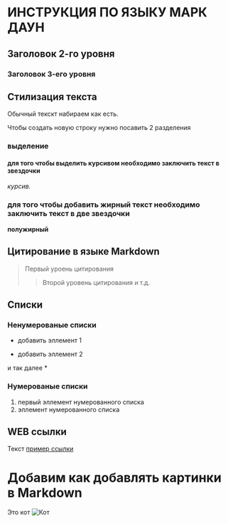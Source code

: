 # ИНСТРУКЦИЯ ПО ЯЗЫКУ МАРК ДАУН

## Заголовок 2-го уровня

### Заголовок 3-его уровня

## Стилизация текста

Обычный текскт набираем как есть.

Чтобы создать новую строку нужно посавить 2 разделения

### выделение

#### для того чтобы выделить курсивом необходимо заключить текст в звездочки

*курсив.*

### для того чтобы добавить жирный текст необходимо заключить текст в две звездочки

**полужирный**

## Цитирование в языке Markdown

> Первый уроень цитирования
>> Второй уровень цитирования и т.д.

## Списки

### Ненумерованые списки
* добавить эллемент 1

* добавить эллемент 2

и так далеe
 *

### Нумерованые списки
1. первый эллемент нумерованного списка
2. эллемент нумерованного списка

## WEB ссылки
Текст [пример ссылки](http.example.com "Всплывающая подсказка")

# Добавим как добавлять картинки в Markdown

Это кот
![Кот](1.jpg)
